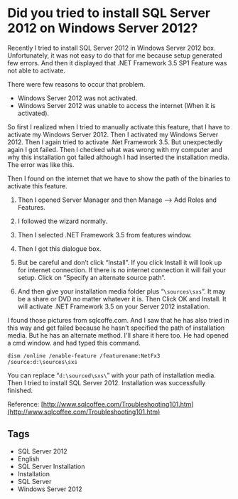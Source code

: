 # Did you tried to install SQL Server 2012 on Windows Server 2012?

Recently I tried to install SQL Server 2012 in Windows Server 2012 box. Unfortunately, it was not easy to do that for me because setup generated few errors. And then it displayed that .NET Framework 3.5 SP1 Feature was not able to activate. 

There were few reasons to occur that problem.
- Windows Server 2012 was not activated.
- Windows Server 2012 was unable to access the internet (When it is activated).

So first I realized when I tried to manually activate this feature, that I have to activate my Windows Server 2012. Then I activated my Windows Server 2012. Then I again tried to activate .Net Framework 3.5. But unexpectedly again I got failed. Then I checked what was wrong with my computer and why this installation got failed although I had inserted the installation media.
The error was like this.

Then I found on the internet that we have to show the path of the binaries to activate this feature.

1. Then I opened Server Manager and then Manage –> Add Roles and Features.

2. I followed the wizard normally.

3. Then I selected .NET Framework 3.5 from features window.

4. Then I got this dialogue box.

5. But be careful and don’t click “Install”. If you click Install it will look up for internet connection. If there is no internet connection it will fail your setup.  Click on “Specify an alternate source path”.

6. And then give your installation media folder plus “`\sources\sxs`”. It may be a share or DVD no matter whatever it is. Then Click OK and Install. It will activate .NET Framework 3.5 on your Server 2012 installation.

I found those pictures from sqlcoffe.com. And I saw that he has also tried in this way and get failed because he hasn’t specified the path of installation media. But he has an alternate method. I'll share it here too.
He had opened a cmd window. and had typed this command.

```
dism /online /enable-feature /featurename:NetFx3 /source:d:\sources\sxs
```
You can replace “`d:\sourced\sxs\`” with your path of installation media. Then I tried to install SQL Server 2012. Installation was successfully finished.

Reference: [http://www.sqlcoffee.com/Troubleshooting101.htm](http://www.sqlcoffee.com/Troubleshooting101.htm)

## Tags

- SQL Server 2012
- English
- SQL Server Installation
- Installation
- SQL Server
- Windows Server 2012